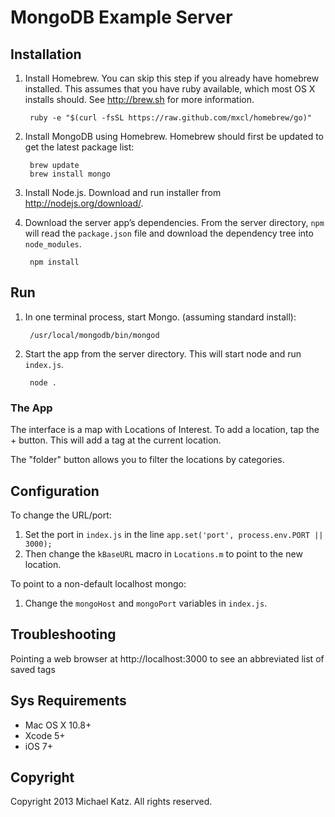 # MongoDB Example Server

## Installation
1. Install Homebrew. You can skip this step if you already have homebrew installed. This assumes that you have ruby available, which most OS X installs should. See http://brew.sh for more information.        ruby -e "$(curl -fsSL https://raw.github.com/mxcl/homebrew/go)"2. Install MongoDB using Homebrew. Homebrew should first be updated to get the latest package list:        brew update        brew install mongo3. Install Node.js. Download and run installer from http://nodejs.org/download/.
4. Download the server app’s dependencies. From the server directory, `npm` will read the `package.json` file and download the dependency tree into `node_modules`.
        npm install
    
## Run
1. In one terminal process, start Mongo. (assuming standard install):    
   
   
        /usr/local/mongodb/bin/mongod
    
2. Start the app from the server directory. This will start node and run `index.js`.

        node .
    
### The App
The interface is a map with Locations of Interest. To add a location, tap the + button. This will add a tag at the current location. 

The "folder" button allows you to filter the locations by categories.

## Configuration

To change the URL/port:

1. Set the port in `index.js` in the line `app.set('port', process.env.PORT || 3000);`
2. Then change the `kBaseURL` macro in `Locations.m` to point to the new location. 

To point to a non-default localhost mongo:

1. Change the `mongoHost` and `mongoPort` variables in `index.js`.


## Troubleshooting
Pointing a web browser at http://localhost:3000 to see an abbreviated list of saved tags 

## Sys Requirements
* Mac OS X 10.8+
* Xcode 5+
* iOS 7+
    
## Copyright 
Copyright 2013 Michael Katz. All rights reserved. 